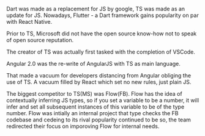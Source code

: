 Dart was made as a replacement for JS by google, TS was made as an update for JS. Nowadays, Flutter - a Dart framework gains popularity on par with React Native.

Prior to TS, Microsoft did not have the open source know-how not to speak of open source reputation.

The creator of TS was actually first tasked with the completion of VSCode.

Angular 2.0 was the re-write of AngularJS with TS as main language.

That made a vacuum for developers distancing from Angular obliging the use of TS. A vacuum filled by React which set no new rules, just plain JS.

The biggest competitor to TS(MS) was Flow(FB). Flow has the idea of contextually inferring JS types, so if you set a variable to be a number, it will infer and set all subsequent instances of this variable to be of the type number. Flow was intially an internal project that type checks the FB codebase and cedeing to its rival popularity continued to be so, the team redirected their focus on imporoving Flow for internal needs.